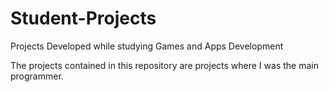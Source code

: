 # Student-Projects
Projects Developed while studying Games and Apps Development

The projects contained in this repository are projects where I was the main programmer.
